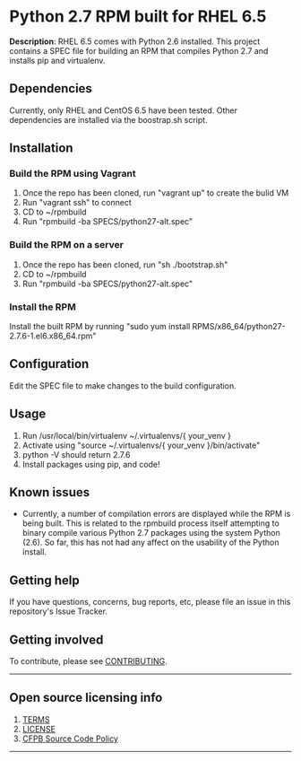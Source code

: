 # Python 2.7 RPM built for RHEL 6.5

**Description**:  RHEL 6.5 comes with Python 2.6 installed.  This project contains a SPEC file for building an RPM that compiles Python 2.7 and installs pip and virtualenv.

## Dependencies

Currently, only RHEL and CentOS 6.5 have been tested.  Other dependencies are installed
via the boostrap.sh script.

## Installation

### Build the RPM using Vagrant

1. Once the repo has been cloned, run "vagrant up" to create the bulid VM
2. Run "vagrant ssh" to connect
3. CD to ~/rpmbuild
4. Run "rpmbuild -ba SPECS/python27-alt.spec"

### Build the RPM on a server
1. Once the repo has been cloned, run "sh ./bootstrap.sh"
2. CD to ~/rpmbuild
3. Run "rpmbuild -ba SPECS/python27-alt.spec"

### Install the RPM

Install the built RPM by running "sudo yum install RPMS/x86_64/python27-2.7.6-1.el6.x86_64.rpm"

## Configuration

Edit the SPEC file to make changes to the build configuration.

## Usage

1. Run /usr/local/bin/virtualenv ~/.virtualenvs/{ your_venv }
2. Activate using "source ~/.virtualenvs/{ your_venv }/bin/activate"
3. python -V should return 2.7.6
4. Install packages using pip, and code!

## Known issues

- Currently, a number of compilation errors are displayed while the RPM is being
built.  This is related to the rpmbuild process itself attempting to binary
compile various Python 2.7 packages using the system Python (2.6).  So far,
this has not had any affect on the usability of the Python install.

## Getting help

If you have questions, concerns, bug reports, etc, please file an issue in this repository's Issue Tracker.

## Getting involved

To contribute, please see [CONTRIBUTING](CONTRIBUTING.md).

----

## Open source licensing info
1. [TERMS](TERMS.md)
2. [LICENSE](LICENSE)
3. [CFPB Source Code Policy](https://github.com/cfpb/source-code-policy/)

----